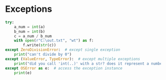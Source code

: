 # Exceptions
```python
try:
	a_num = int(a)
	b_num = int(b)
	c = a_num / b_num
	with open(r"C:\out.txt", "wt") as f:
		f.write(str(c))
except ZeroDivisionError:  # except single exception
	print("can't divide by 0")
except (ValueError, TypeError):  # except multiple exceptions
	print("did you call 'int(..)' with a str? does it represent a number?")
except OSError as e:  # access the exception instance
	print(e)
```
```python
```
<!--stackedit_data:
eyJoaXN0b3J5IjpbNDg0NDM4MzU2LDE5Mzg4MjYyOTYsLTE2Nz
U0MjI3MzVdfQ==
-->